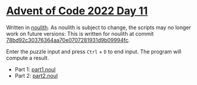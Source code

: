 # [Advent of Code 2022 Day 11](https://adventofcode.com/2022/day/11)

Written in [noulith](https://github.com/betaveros/noulith). As noulith is subject to change, the scripts may no longer work on future versions: This is written for noulith at commit [78bd92c30376364aa70e0707281931d9b09994fc](https://github.com/betaveros/noulith/commit/78bd92c30376364aa70e0707281931d9b09994fc).

Enter the puzzle input and press `Ctrl` + `D` to end input. The program will compute a result.

  * Part 1: [part1.noul](part1.noul)
  * Part 2: [part2.noul](part2.noul)
